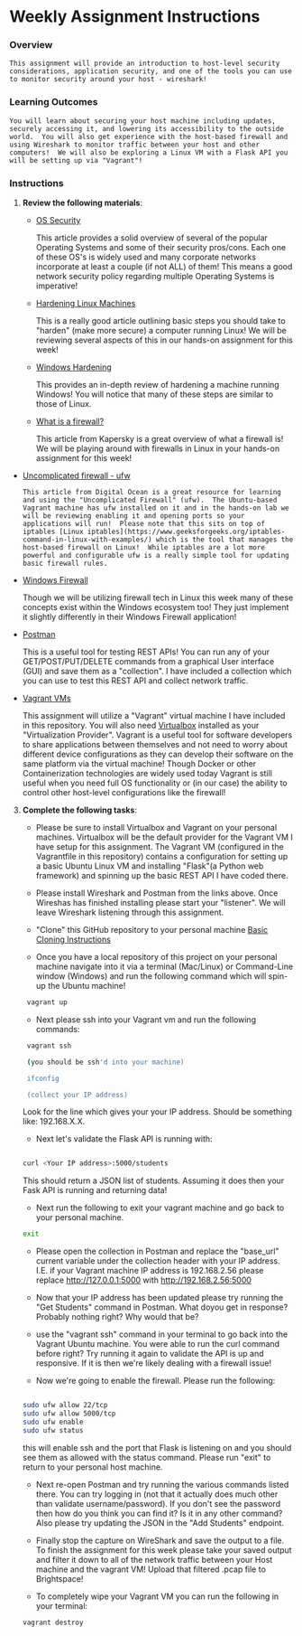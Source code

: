 # Weekly Assignment Instructions


### Overview

    This assignment will provide an introduction to host-level security considerations, application security, and one of the tools you can use to monitor security around your host - wireshark!

### Learning Outcomes

    You will learn about securing your host machine including updates, securely accessing it, and lowering its accessibility to the outside world.  You will also get experience with the host-based firewall and using Wireshark to monitor traffic between your host and other computers!  We will also be exploring a Linux VM with a Flask API you will be setting up via "Vagrant"!
    

### Instructions
1. **Review the following materials**:

   - [OS Security](https://cioinfluence.com/it-and-devops/review-of-secured-operating-system-windows-linux-macos-and-chromeos/)

        This article provides a solid overview of several of the popular Operating Systems and some of their security pros/cons.  Each one of these OS's is widely used and many corporate networks incorporate at least a couple (if not ALL) of them!  This means a good network security policy regarding multiple Operating Systems is imperative! 

   - [Hardening Linux Machines](https://tuxcare.com/blog/linux-system-hardening-top-10-security-tips/)

        This is a really good article outlining basic steps you should take to "harden" (make more secure) a computer running Linux!  We will be reviewing several aspects of this in our hands-on assignment for this week!

   - [Windows Hardening](https://spca.education/windows-11-hardening/)

        This provides an in-depth review of hardening a machine running Windows!  You will notice that many of these steps are similar to those of Linux. 

   - [What is a firewall?](https://usa.kaspersky.com/resource-center/definitions/firewall)

        This article from Kapersky is a great overview of what a firewall is!  We will be playing around with firewalls in Linux in your hands-on assignment for this week!

  - [Uncomplicated firewall - ufw](https://www.digitalocean.com/community/tutorials/ufw-essentials-common-firewall-rules-and-commands)

        This article from Digital Ocean is a great resource for learning and using the "Uncomplicated Firewall" (ufw).  The Ubuntu-based Vagrant machine has ufw installed on it and in the hands-on lab we will be reviewing enabling it and opening ports so your applications will run!  Please note that this sits on top of iptables [Linux iptables](https://www.geeksforgeeks.org/iptables-command-in-linux-with-examples/) which is the tool that manages the host-based firewall on Linux!  While iptables are a lot more powerful and configurable ufw is a really simple tool for updating basic firewall rules.

   - [Windows Firewall](https://learn.microsoft.com/en-us/windows/security/operating-system-security/network-security/windows-firewall/)

        Though we will be utilizing firewall tech in Linux this week many of these concepts exist within the Windows ecosystem too!  They just implement it slightly differently in their Windows Firewall application!

   - [Postman](https://www.postman.com/)

        This is a useful tool for testing REST APIs!  You can run any of your GET/POST/PUT/DELETE commands from a graphical User interface (GUI) and save them as a "collection".  I have included a collection which you can use to test this REST API and collect network traffic.

   - [Vagrant VMs](https://www.vagrantup.com/)

        This assignment will utilize a "Vagrant" virtual machine I have included in this repository.  You will also need [Virtualbox](https://www.virtualbox.org/) installed as your "Virtualization Provider".  Vagrant is a useful tool for software developers to share applications between themselves and not need to worry about different device configurations as they can develop their software on the same platform via the virtual machine!  Though Docker or other Containerization technologies are widely used today Vagrant is still useful when you need full OS functionality or (in our case) the ability to control other host-level configurations like the firewall!



3. **Complete the following tasks**:

   - Please be sure to install Virtualbox and Vagrant on your personal machines.  Virtualbox will be the default provider for the Vagrant VM I have setup for this assignment.  The Vagrant VM (configured in the Vagrantfile in this repository) contains a configuration for setting up a basic Ubuntu Linux VM and installing "Flask"(a Python web framework) and spinning up the basic REST API I have coded there.  

   - Please install Wireshark and Postman from the links above.  Once Wireshas has finished installing please start your "listener".  We will leave Wireshark listening through this assignment.

   - "Clone" this GitHub repository to your personal machine [Basic Cloning Instructions](https://docs.github.com/en/repositories/creating-and-managing-repositories/cloning-a-repository)

   - Once you have a local repository of this project on your personal machine navigate into it via a terminal (Mac/Linux) or Command-Line window (Windows) and run the following command which will spin-up the Ubuntu machine!

    ```bash
     vagrant up

    ```

   - Next please ssh into your Vagrant vm and run the following commands:

   ```bash
    vagrant ssh

    (you should be ssh'd into your machine)

    ifconfig

    (collect your IP address)
   ```

   Look for the line which gives your your IP address.  Should be something like: 192.168.X.X. 

   - Next let's validate the Flask API is running with:

   ```bash

   curl <Your IP address>:5000/students
   ```

   This should return a JSON list of students.  Assuming it does then your Fask API is running and returning data!  

   - Next run the following to exit your vagrant machine and go back to your personal machine.

   ```bash
   exit
   ```

   - Please open the collection in Postman and replace the "base_url" current variable under the collection header  with your IP address.  I.E. if your Vagrant machine IP address is 192.168.2.56 please replace http://127.0.0.1:5000 with http://192.168.2.56:5000 

   - Now that your IP address has been updated please try running the "Get Students" command in Postman.  What doyou get in response?  Probably nothing right?  Why would that be?  

   - use the "vagrant ssh" command in your terminal to go back into the Vagrant Ubuntu machine.  You were able to run the curl command before right?  Try running it again to validate the API is up and responsive.  If it is then we're likely dealing with a firewall issue!

   - Now we're going to enable the firewall.  Please run the following:

   ```bash

   sudo ufw allow 22/tcp
   sudo ufw allow 5000/tcp
   sudo ufw enable
   sudo ufw status
   ```

   this will enable ssh and the port that Flask is listening on and you should see them as allowed with the status command.  Please run "exit" to return to your personal host machine.

   - Next re-open Postman and try running the various commands listed there.  You can try logging in (not that it actually does much other than validate username/password).  If you don't see the password then how do you think you can find it?  Is it in any other command?  Also please try updating the JSON in the "Add Students" endpoint.  

   - Finally stop the capture on WireShark and save the output to a file.  To finish the assignment for this week please take your saved output and filter it down to all of the network traffic between your Host machine and the vagrant VM!  Upload that filtered .pcap file to Brightspace!

   - To completely wipe your Vagrant VM you can run the following in your terminal:

   ```bash
   vagrant destroy
   ```
